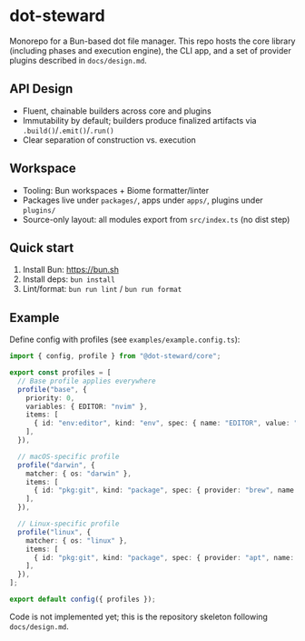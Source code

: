# dot-steward

Monorepo for a Bun-based dot file manager. This repo hosts the core library (including phases and execution engine), the CLI app, and a set of provider plugins described in `docs/design.md`.

## API Design
- Fluent, chainable builders across core and plugins
- Immutability by default; builders produce finalized artifacts via `.build()`/`.emit()`/`.run()`
- Clear separation of construction vs. execution

## Workspace
- Tooling: Bun workspaces + Biome formatter/linter
- Packages live under `packages/`, apps under `apps/`, plugins under `plugins/`
- Source-only layout: all modules export from `src/index.ts` (no dist step)

## Quick start
1. Install Bun: https://bun.sh
2. Install deps: `bun install`
3. Lint/format: `bun run lint` / `bun run format`

## Example
Define config with profiles (see `examples/example.config.ts`):

```ts
import { config, profile } from "@dot-steward/core";

export const profiles = [
  // Base profile applies everywhere
  profile("base", {
    priority: 0,
    variables: { EDITOR: "nvim" },
    items: [
      { id: "env:editor", kind: "env", spec: { name: "EDITOR", value: "nvim" } },
    ],
  }),

  // macOS-specific profile
  profile("darwin", {
    matcher: { os: "darwin" },
    items: [
      { id: "pkg:git", kind: "package", spec: { provider: "brew", name: "git" } },
    ],
  }),

  // Linux-specific profile
  profile("linux", {
    matcher: { os: "linux" },
    items: [
      { id: "pkg:git", kind: "package", spec: { provider: "apt", name: "git" } },
    ],
  }),
];

export default config({ profiles });
```

Code is not implemented yet; this is the repository skeleton following `docs/design.md`.
